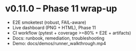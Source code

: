 ﻿# v0.11.0 – Phase 11 wrap-up
- E2E smoketest (robust, FAIL-aware)
- Live dashboard (PNG + HTML), Phase 11
- CI workflow (pytest + coverage >=80% + E2E + artifacts)
- Docs: runbook, remediation, troubleshooting
- Demo: docs/demos/runner_walkthrough.mp4
